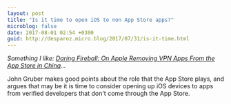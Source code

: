 ```yaml
---
layout: post
title: "Is it time to open iOS to non App Store apps?"
microblog: false
date: 2017-08-01 02:54 +0300
guid: http://desparoz.micro.blog/2017/07/31/is-it-time.html
---
```

<p><em>Something I like: <a class="u-like-of" href="https://daringfireball.net/2017/07/apple_china_vpn_apps">Daring Fireball: On Apple Removing VPN Apps From the App Store in China</a>...</em></p>John Gruber makes good points about the role that the App Store plays, and argues that may be it is time to consider opening up iOS devices to apps from verified developers that don't come through the App Store.
